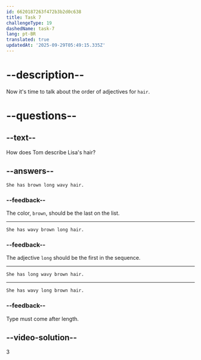 ```yaml
---
id: 6620187263f472b3b2d0c638
title: Task 7
challengeType: 19
dashedName: task-7
lang: pt-BR
translated: true
updatedAt: '2025-09-29T05:49:15.335Z'
---
```


# --description--

Now it's time to talk about the order of adjectives for `hair`.

# --questions--

## --text--

How does Tom describe Lisa's hair?

## --answers--

`She has brown long wavy hair.`

### --feedback--

The color, `brown`, should be the last on the list.

---

`She has wavy brown long hair.`

### --feedback--

The adjective `long` should be the first in the sequence.

---

`She has long wavy brown hair.`

---

`She has wavy long brown hair.`

### --feedback--

Type must come after length.

## --video-solution--

3
